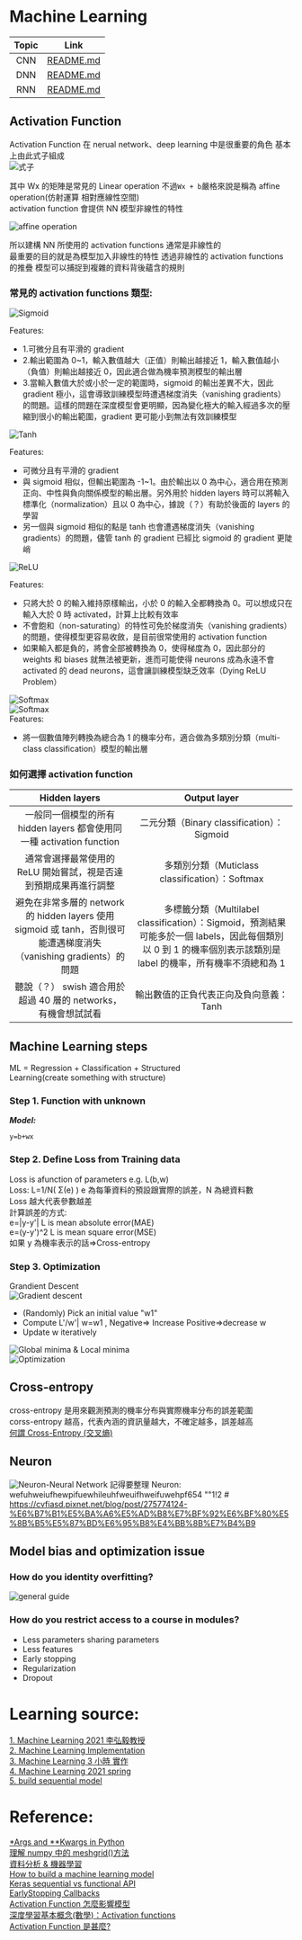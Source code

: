 # Machine Learning

| Topic |                               Link                               |
| :---: | :--------------------------------------------------------------: |
|  CNN  | [README.md](<./Convolutional%20Neural%20Network(CNN)/README.md>) |
|  DNN  |     [README.md](<./Deep%20Neural%20Network(DNN)/README.md>)      |
|  RNN  |   [README.md](<./Recurrent%20Neural%20Network(RNN)/README.md>)   |

## Activation Function

Activation Function 在 nerual network、deep learning 中是很重要的角色 基本上由此式子組成  
![式子](./images/式子.png)

其中 Wx 的矩陣是常見的 Linear operation 不過`Wx + b`嚴格來說是稱為 affine operation(仿射運算 相對應線性空間)  
activation function 會提供 NN 模型非線性的特性

![affine operation](./images/affine%20operation.png)

所以建構 NN 所使用的 activation functions 通常是非線性的  
最重要的目的就是為模型加入非線性的特性 透過非線性的 activation functions 的推疊 模型可以捕捉到複雜的資料背後蘊含的規則

### 常見的 activation functions 類型:

![Sigmoid](./images/Sigmoid%20Function.png)

Features:

- 1.可微分且有平滑的 gradient
- 2.輸出範圍為 0~1，輸入數值越大（正值）則輸出越接近 1，輸入數值越小（負值）則輸出越接近 0，因此適合做為機率預測模型的輸出層
- 3.當輸入數值大於或小於一定的範圍時，sigmoid 的輸出差異不大，因此 gradient 極小，這會導致訓練模型時遭遇梯度消失（vanishing gradients）的問題。這樣的問題在深度模型會更明顯，因為變化極大的輸入經過多次的壓縮到很小的輸出範圍，gradient 更可能小到無法有效訓練模型

![Tanh](./images/Tanh%20function.png)

Features:

- 可微分且有平滑的 gradient
- 與 sigmoid 相似，但輸出範圍為 -1~1。由於輸出以 0 為中心，適合用在預測正向、中性與負向關係模型的輸出層。另外用於 hidden layers 時可以將輸入標準化（normalization）且以 0 為中心，據說（？）有助於後面的 layers 的學習
- 另一個與 sigmoid 相似的點是 tanh 也會遭遇梯度消失（vanishing gradients）的問題，儘管 tanh 的 gradient 已經比 sigmoid 的 gradient 更陡峭

![ReLU](./images/ReLU%20function.png)

Features:

- 只將大於 0 的輸入維持原樣輸出，小於 0 的輸入全都轉換為 0。可以想成只在輸入大於 0 時 activated，計算上比較有效率
- 不會飽和（non-saturating）的特性可免於梯度消失（vanishing gradients）的問題，使得模型更容易收斂，是目前很常使用的 activation function
- 如果輸入都是負的，將會全部被轉換為 0，使得梯度為 0，因此部分的 weights 和 biases 就無法被更新，進而可能使得 neurons 成為永遠不會 activated 的 dead neurons，這會讓訓練模型缺乏效率（Dying ReLU Problem）

![Softmax](./images/Softmax%20function.png)  
![Softmax](./images/Softmax%20function%202.png)  
Features:

- 將一個數值陣列轉換為總合為 1 的機率分布，適合做為多類別分類（multi-class classification）模型的輸出層

### 如何選擇 activation function

|                                                    Hidden layers                                                    |                                                                          Output layer                                                                          |
| :-----------------------------------------------------------------------------------------------------------------: | :------------------------------------------------------------------------------------------------------------------------------------------------------------: |
|                        一般同一個模型的所有 hidden layers 都會使用同一種 activation function                        |                                                           二元分類（Binary classification）：Sigmoid                                                           |
|                          通常會選擇最常使用的 ReLU 開始嘗試，視是否達到預期成果再進行調整                           |                                                        多類別分類（Muticlass classification）：Softmax                                                         |
| 避免在非常多層的 network 的 hidden layers 使用 sigmoid 或 tanh，否則很可能遭遇梯度消失（vanishing gradients）的問題 | 多標籤分類（Multilabel classification）：Sigmoid，預測結果可能多於一個 labels，因此每個類別以 0 到 1 的機率個別表示該類別是 label 的機率，所有機率不須總和為 1 |
|                           聽說（？） swish 適合用於超過 40 層的 networks，有機會想試試看                            |                                                             輸出數值的正負代表正向及負向意義：Tanh                                                             |

## Machine Learning steps

ML = Regression + Classification + Structured  
Learning(create something with structure)

### Step 1. Function with unknown

**_Model:_**

```
y=b+wx
```

### Step 2. Define Loss from Training data

Loss is afunction of parameters e.g. L(b,w)  
 Loss: L=1/N( Σ(e) ) e 為每筆資料的預設跟實際的誤差，N 為總資料數  
 Loss 越大代表參數越差  
 計算誤差的方式:  
 e=|y-y'| L is mean absolute error(MAE)  
 e=(y-y')^2 L is mean square error(MSE)  
 如果 y 為機率表示的話=>Cross-entropy

### Step 3. Optimization

Grandient Descent  
 ![Gradient descent](./images/Gradient%20descent.png "Gradient descent")

- (Randomly) Pick an initial value "w1"
- Compute L'/w'| w=w1 , Negative=> Increase Positive=>decrease w
- Update w iteratively

![Global minima & Local minima](./images/Global%20minima%20&%20Local%20minima.png "Global minima & Local minima")  
![Optimization](./images/Optimization.png "Optimization")

## Cross-entropy

cross-entropy 是用來觀測預測的機率分布與實際機率分布的誤差範圍  
corss-entropy 越高，代表內涵的資訊量越大，不確定越多，誤差越高  
[何謂 Cross-Entropy (交叉熵)](https://r23456999.medium.com/%E4%BD%95%E8%AC%82-cross-entropy-%E4%BA%A4%E5%8F%89%E7%86%B5-b6d4cef9189d)

## Neuron

![Neuron-Neural Network](./images/Neuron-Neural%20Network.png "Neuron-Neural Network")
記得要整理 Neuron: wefuhweiufhewpifuewhileuhfweuifhweifuwehpf654
""1!2 #
https://cvfiasd.pixnet.net/blog/post/275774124-%E6%B7%B1%E5%BA%A6%E5%AD%B8%E7%BF%92%E6%BF%80%E5%8B%B5%E5%87%BD%E6%95%B8%E4%BB%8B%E7%B4%B9

## Model bias and optimization issue

### How do you identity overfitting?

![general guide](./images/General%20guide.png "general guide")

### How do you restrict access to a course in modules?

- Less parameters sharing parameters
- Less features
- Early stopping
- Regularization
- Dropout

# Learning source:

[1. Machine Learning 2021 李弘毅教授](https://www.youtube.com/@HungyiLeeNTU)  
[2. Machine Learning Implementation](https://www.tutorialspoint.com/machine_learning/machine_learning_implementing.htm)  
[3. Machine Learning 3 小時 實作](https://www.youtube.com/watch?v=wm9yR1VspPs)  
[4. Machine Learning 2021 spring](https://speech.ee.ntu.edu.tw/~hylee/ml/2021-spring.php)  
[5. build sequential model](https://ithelp.ithome.com.tw/articles/10224345)

# Reference:

[\*Args and \*\*Kwargs in Python](https://www.youtube.com/watch?v=4jBJhCaNrWU&t=19s)  
[理解 numpy 中的 meshgrid()方法](https://wangyeming.github.io/2018/11/12/numpy-meshgrid/)  
[資料分析 & 機器學習](https://medium.com/jameslearningnote/%E8%B3%87%E6%96%99%E5%88%86%E6%9E%90-%E6%A9%9F%E5%99%A8%E5%AD%B8%E7%BF%92-%E7%AC%AC2-2%E8%AC%9B-%E5%A6%82%E4%BD%95%E7%8D%B2%E5%8F%96%E8%B3%87%E6%96%99-google-map-api-beb7c88dc4e3)  
[How to build a machine learning model](https://towardsdatascience.com/how-to-build-a-machine-learning-model-439ab8fb3fb1)  
[Keras sequential vs functional API](https://www.youtube.com/watch?v=EvGS3VAsG4Y)  
[EarlyStopping Callbacks](https://cynthiachuang.github.io/EarlyStopping-Callback/)  
[Activation Function 怎麼影響模型](https://yuehhua.github.io/2018/07/27/activation-function/)  
[深度學習基本概念(數學)：Activation functions ](https://medium.com/@yingyuchentw003/%E6%B7%B1%E5%BA%A6%E5%AD%B8%E7%BF%92%E5%9F%BA%E6%9C%AC%E6%A6%82%E5%BF%B5-activation-functions-8d890d650e8a)  
[Activation Function 是甚麼?](https://medium.com/%E6%B7%B1%E6%80%9D%E5%BF%83%E6%80%9D/ml08-activation-function-%E6%98%AF%E4%BB%80%E9%BA%BC-15ec78fa1ce4)

